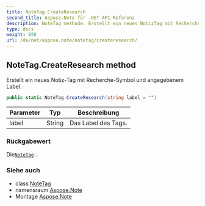 ```yaml
---
title: NoteTag.CreateResearch
second_title: Aspose.Note für .NET-API-Referenz
description: NoteTag methode. Erstellt ein neues NotizTag mit RechercheSymbol und angegebenem Label.
type: docs
weight: 850
url: /de/net/aspose.note/notetag/createresearch/
---
```

## NoteTag.CreateResearch method

Erstellt ein neues Notiz-Tag mit Recherche-Symbol und angegebenem Label.

```csharp
public static NoteTag CreateResearch(string label = "")
```

| Parameter | Typ | Beschreibung |
| --- | --- | --- |
| label | String | Das Label des Tags. |

### Rückgabewert

Die[`NoteTag`](../) .

### Siehe auch

* class [NoteTag](../)
* namensraum [Aspose.Note](../../notetag/)
* Montage [Aspose.Note](../../../)


